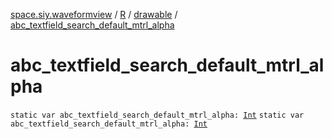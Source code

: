 [space.siy.waveformview](../../index.md) / [R](../index.md) / [drawable](index.md) / [abc_textfield_search_default_mtrl_alpha](./abc_textfield_search_default_mtrl_alpha.md)

# abc_textfield_search_default_mtrl_alpha

`static var abc_textfield_search_default_mtrl_alpha: `[`Int`](https://kotlinlang.org/api/latest/jvm/stdlib/kotlin/-int/index.html)
`static var abc_textfield_search_default_mtrl_alpha: `[`Int`](https://kotlinlang.org/api/latest/jvm/stdlib/kotlin/-int/index.html)